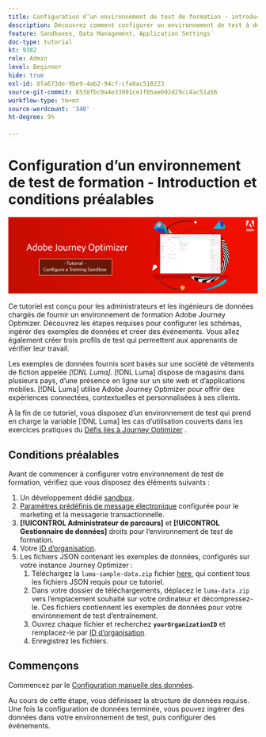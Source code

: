 ```yaml
---
title: Configuration d’un environnement de test de formation - introduction
description: Découvrez comment configurer un environnement de test à des fins de formation. Suivez les étapes requises pour configurer les schémas, ingérer des exemples de données et créer des événements.
feature: Sandboxes, Data Management, Application Settings
doc-type: tutorial
kt: 9382
role: Admin
level: Beginner
hide: true
exl-id: 8fa673de-9be9-4ab2-94cf-cfa8ac518223
source-git-commit: 8538fbc0a4e33991ce1f65aeb92d29cc4ac51a56
workflow-type: tm+mt
source-wordcount: '340'
ht-degree: 9%

---
```


# Configuration d’un environnement de test de formation - Introduction et conditions préalables

![Tutoriel sur la bannière - Configuration d’un environnement de test de formation](./assets/ajo-banner-configure-training-sandbox.png)

Ce tutoriel est conçu pour les administrateurs et les ingénieurs de données chargés de fournir un environnement de formation Adobe Journey Optimizer. Découvrez les étapes requises pour configurer les schémas, ingérer des exemples de données et créer des événements. Vous allez également créer trois profils de test qui permettent aux apprenants de vérifier leur travail.

Les exemples de données fournis sont basés sur une société de vêtements de fiction appelée _[!DNL Luma]_. [!DNL Luma] dispose de magasins dans plusieurs pays, d’une présence en ligne sur un site web et d’applications mobiles. [!DNL Luma] utilise Adobe Journey Optimizer pour offrir des expériences connectées, contextuelles et personnalisées à ses clients.

À la fin de ce tutoriel, vous disposez d’un environnement de test qui prend en charge la variable [!DNL Luma] les cas d’utilisation couverts dans les exercices pratiques du [Défis liés à Journey Optimizer](/help/challenges/introduction-and-prerequisites.md) .

## Conditions préalables

Avant de commencer à configurer votre environnement de test de formation, vérifiez que vous disposez des éléments suivants :

1. Un développement dédié [sandbox](https://experienceleague.adobe.com/docs/journey-optimizer-learn/tutorials/access-control/create-and-manage-sandboxes.html?lang=en).
1. [Paramètres prédéfinis de message électronique](https://experienceleague.adobe.com/docs/journey-optimizer-learn/tutorials/channel-configuration/set-up-email-channel.html?lang=en) configurée pour le marketing et la messagerie transactionnelle.
1. **[!UICONTROL Administrateur de parcours]** et **[!UICONTROL Gestionnaire de données]** droits pour l’environnement de test de formation.
1. Votre [ID d’organisation](https://experienceleague.adobe.com/docs/core-services/interface/administration/organizations.html?lang=fr).
1. Les fichiers JSON contenant les exemples de données, configurés sur votre instance Journey Optimizer :
   1. Téléchargez la `luma-sample-data.zip` fichier [here](/help/tutorial-configure-a-training-sandbox/assets/luma-data/luma-sample-data.zip), qui contient tous les fichiers JSON requis pour ce tutoriel.
   1. Dans votre dossier de téléchargements, déplacez le `luma-data.zip` vers l’emplacement souhaité sur votre ordinateur et décompressez-le. Ces fichiers contiennent les exemples de données pour votre environnement de test d’entraînement.
   1. Ouvrez chaque fichier et recherchez **`yourOrganizationID`** et remplacez-le par [ID d’organisation](https://experienceleague.adobe.com/docs/core-services/interface/administration/organizations.html?lang=fr).
   1. Enregistrez les fichiers.

## Commençons

Commencez par le [Configuration manuelle des données](/help/tutorial-configure-a-training-sandbox/manual-data-set-up.md).

Au cours de cette étape, vous définissez la structure de données requise. Une fois la configuration de données terminée, vous pouvez ingérer des données dans votre environnement de test, puis configurer des événements.
